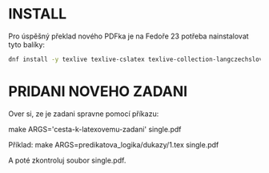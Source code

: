 # INSTALL
Pro úspěšný překlad nového PDFka je na Fedoře 23 potřeba nainstalovat tyto balíky:

```bash
dnf install -y texlive texlive-cslatex texlive-collection-langczechslovak xfig
```

PRIDANI NOVEHO ZADANI
=====================

Over si, ze je zadani spravne pomocí příkazu:

make ARGS='cesta-k-latexovemu-zadani' single.pdf

Příklad:
make ARGS=predikatova_logika/dukazy/1.tex single.pdf

A poté zkontroluj soubor single.pdf.
